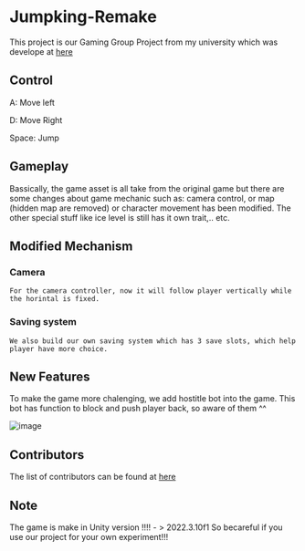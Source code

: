 # Jumpking-Remake
 This project is our Gaming Group Project from my university which was develope at [here](https://github.com/quan525/JumpKingFromPhuc)

## Control
A: Move left

D: Move Right

Space: Jump

## Gameplay
Bassically, the game asset is all take from the original game but there are some changes about game mechanic such as: camera control, or map (hidden map are removed) or character movement has been modified. The other special stuff like ice level is still has it own trait,.. etc.

## Modified Mechanism

### Camera
```
For the camera controller, now it will follow player vertically while the horintal is fixed.
```

### Saving system
```
We also build our own saving system which has 3 save slots, which help player have more choice.
```

## New Features
To make the game more chalenging, we add hostitle bot into the game. This bot has function to block and push player back, so aware of them ^^

![image](https://github.com/iamnopkm/Jumpking-Remake/blob/main/Jump%20King/imgassetforgit/Screenshot%202024-01-17%20223159.png)

## Contributors
The list of contributors can be found at [here](https://github.com/quan525/JumpKingFromPhuc)

## Note
The game is make in Unity version !!!! - > 2022.3.10f1 
So becareful if you use our project for your own experiment!!!
